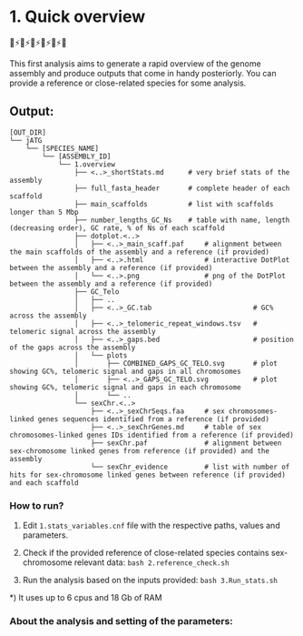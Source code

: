 # 1. Quick overview
🧬⚡️🧬⚡️🧬⚡️🧬⚡️🧬⚡️🧬

This first analysis aims to generate a rapid overview of the genome assembly and produce outputs that come in handy posteriorly. You can provide a reference or close-related species for some analysis.

## Output:
```
[OUT_DIR]
└── jATG
    └── [SPECIES_NAME]
        └── [ASSEMBLY_ID]
            └── 1.overview
                ├── <..>_shortStats.md      # very brief stats of the assembly
                ├── full_fasta_header       # complete header of each scaffold
                ├── main_scaffolds          # list with scaffolds longer than 5 Mbp
                ├── number_lengths_GC_Ns    # table with name, length (decreasing order), GC rate, % of Ns of each scaffold
                ├── dotplot.<..>
                │   ├── <..>_main_scaff.paf     # alignment between the main scaffolds of the assembly and a reference (if provided)
                │   ├── <..>.html               # interactive DotPlot between the assembly and a reference (if provided)
                │   └── <..>.png                # png of the DotPlot between the assembly and a reference (if provided)
                ├── GC_Telo
                │   ├── ..
                │   ├── <..>_GC.tab                         # GC% across the assembly
                │   ├── <..>_telomeric_repeat_windows.tsv   # telomeric signal across the assembly
                │   ├── <..>_gaps.bed                       # position of the gaps across the assembly
                │   └── plots
                │       ├── COMBINED_GAPS_GC_TELO.svg       # plot showing GC%, telomeric signal and gaps in all chromosomes
                │       ├── <..>_GAPS_GC_TELO.svg           # plot showing GC%, telomeric signal and gaps in each chromosome
                │       └── ..
                └── sexChr.<..>
                    ├── <..>_sexChrSeqs.faa     # sex chromosomes-linked genes sequences identified from a reference (if provided)
                    ├── <..>_sexChrGenes.md     # table of sex chromosomes-linked genes IDs identified from a reference (if provided)
                    ├── sexChr.paf              # alignment between sex-chromosome linked genes from reference (if provided) and the assembly
                    └── sexChr_evidence         # list with number of hits for sex-chromosome linked genes between reference (if provided) and each scaffold
```

### How to run?

1) Edit `1.stats_variables.cnf` file with the respective paths, values and parameters.

2) Check if the provided reference of close-related species contains sex-chromosome relevant data: `bash 2.reference_check.sh`

3) Run the analysis based on the inputs provided: `bash 3.Run_stats.sh`

\*) It uses up to 6 cpus and 18 Gb of RAM


### About the analysis and setting of the parameters:
